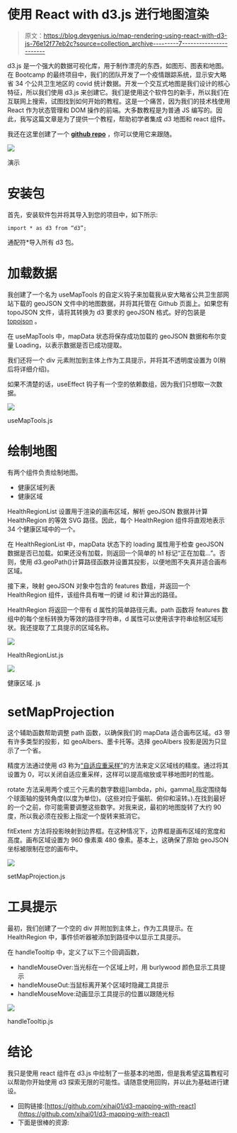 # 使用 React with d3.js 进行地图渲染

> 原文：<https://blog.devgenius.io/map-rendering-using-react-with-d3-js-76e12f77eb2c?source=collection_archive---------7----------------------->

d3.js 是一个强大的数据可视化库，用于制作漂亮的东西，如图形、图表和地图。在 Bootcamp 的最终项目中，我们的团队开发了一个疫情跟踪系统，显示安大略省 34 个公共卫生地区的 covid 统计数据。开发一个交互式地图是我们设计的核心特征，所以我们使用 d3.js 来创建它。我们是使用这个软件包的新手，所以我们在互联网上搜索，试图找到如何开始的教程。这是一个痛苦，因为我们的技术栈使用 React 作为状态管理和 DOM 操作的前端。大多数教程是为普通 JS 编写的。因此，我写这篇文章是为了提供一个教程，帮助初学者集成 d3 地图和 react 组件。

我还在这里创建了一个 [**github repo**](https://github.com/xihai01/d3-mapping-with-react) ，你可以使用它来跟随。

![](img/3b650422c18b1cbf43037da6f762f214.png)

演示

# **安装包**

首先，安装软件包并将其导入到您的项目中，如下所示:

```
import * as d3 from “d3”;
```

通配符*导入所有 d3 包。

# **加载数据**

我创建了一个名为 useMapTools 的自定义钩子来加载我从安大略省公共卫生部网站下载的 geoJSON 文件中的地图数据，并将其托管在 Github 页面上。如果您有 topoJSON 文件，请将其转换为 d3 要求的 geoJSON 格式。好的包装是 [topojson](https://github.com/topojson/topojson) 。

在 useMapTools 中，mapData 状态将保存成功加载的 geoJSON 数据和布尔变量 Loading，以表示数据是否已成功提取。

我们还将一个 div 元素附加到主体上作为工具提示，并将其不透明度设置为 0(稍后将详细介绍)。

如果不清楚的话，useEffect 钩子有一个空的依赖数组，因为我们只想取一次数据。

![](img/a69031b5f37921a163a5ea3e664cb549.png)

useMapTools.js

# **绘制地图**

有两个组件负责绘制地图。

*   健康区域列表
*   健康区域

HealthRegionList 设置用于渲染的画布区域，解析 geoJSON 数据并计算 HealthRegion 的等效 SVG 路径。因此，每个 HealthRegion 组件将直观地表示 34 个健康区域中的一个。

在 HealthRegionList 中，mapData 状态下的 loading 属性用于检查 geoJSON 数据是否已加载。如果还没有加载，则返回一个简单的 h1 标记“正在加载…”。否则，使用 d3.geoPath()计算路径函数并设置其投影，以便地图不失真并适合画布区域。

接下来，映射 geoJSON 对象中包含的 features 数组，并返回一个 HealthRegion 组件，该组件具有唯一的键 id 和计算出的路径。

HealthRegion 将返回一个带有 d 属性的简单路径元素。path 函数将 features 数组中的每个坐标转换为等效的路径字符串，d 属性可以使用该字符串绘制区域形状。我还提取了工具提示的区域名称。

![](img/c4d904693e01d7c0e1bdc6f5d1f98cf8.png)

HealthRegionList.js

![](img/d3ac8c63463d63d2ac100ee27526aac4.png)

健康区域. js

# **setMapProjection**

这个辅助函数帮助调整 path 函数，以确保我们的 mapData 适合画布区域。d3 带有许多类型的投影，如 geoAlbers、墨卡托等。选择 geoAlbers 投影是因为只显示了一个省。

精度方法通过使用 d3 称为[“自适应重采样”](https://bl.ocks.org/mbostock/3795544)的方法来定义区域线的精度。通过将其设置为 0，可以关闭自适应重采样，这样可以提高缩放或平移地图时的性能。

rotate 方法采用两个或三个元素的数字数组[lambda，phi，gamma],指定围绕每个球面轴的旋转角度(以度为单位)。(这些对应于偏航、俯仰和滚转。).在找到最好的一个之前，你可能需要调整这些数字。对我来说，最初的地图旋转了大约 90 度，所以我必须在投影上指定一个旋转来抵消它。

fitExtent 方法将投影映射到边界框。在这种情况下，边界框是画布区域的宽度和高度。画布区域设置为 960 像素乘 480 像素。基本上，这确保了原始 geoJSON 坐标被限制在您的画布中。

![](img/657227b81332ff1b3d5a036dfcc1d787.png)

setMapProjection.js

# **工具提示**

最初，我们创建了一个空的 div 并附加到主体上，作为工具提示。在 HealthRegion 中，事件侦听器被添加到路径中以显示工具提示。

在 handleTooltip 中，定义了以下三个回调函数，

*   handleMouseOver:当光标在一个区域上时，用 burlywood 颜色显示工具提示
*   handleMouseOut:当鼠标离开某个区域时隐藏工具提示
*   handleMouseMove:动画显示工具提示的位置以跟随光标

![](img/c69d1ad0b4628b92129a83bcc2fafd27.png)

handleTooltip.js

# **结论**

我只是使用 react 组件在 d3.js 中绘制了一些基本的地图，但是我希望这篇教程可以帮助你开始使用 d3 探索无限的可能性。请随意使用回购，并以此为基础进行建设。

*   回购链接:[https://github.com/xihai01/d3-mapping-with-react](https://github.com/xihai01/d3-mapping-with-react)
*   下面是很棒的资源: